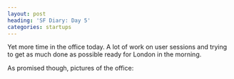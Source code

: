 ```yaml
---
layout: post
heading: 'SF Diary: Day 5'
categories: startups
---
```


Yet more time in the office today. A lot of work on user sessions and trying to get as much done as possible ready for London in the morning.

As promised though, pictures of the office:

<!-- Replace missing image from http://media.chris-alexander.co.uk/wp-content/uploads/2013/07/IMG_20130725_194308.jpg -->

<!-- Replace missing image from http://media.chris-alexander.co.uk/wp-content/uploads/2013/07/IMG_20130725_194323.jpg -->

<!-- Replace missing image from http://media.chris-alexander.co.uk/wp-content/uploads/2013/07/IMG_20130725_194348.jpg -->

<!-- Replace missing image from http://media.chris-alexander.co.uk/wp-content/uploads/2013/07/IMG_20130725_194358.jpg -->

<!-- Replace missing image from http://media.chris-alexander.co.uk/wp-content/uploads/2013/07/IMG_20130725_194443.jpg -->

 

 

 

 

 

